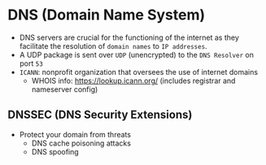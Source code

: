 # DNS (Domain Name System)

- DNS servers are crucial for the functioning of the internet as they facilitate the resolution of `domain names` to `IP addresses`.
- A UDP package is sent over `UDP` (unencrypted) to the `DNS Resolver` on port `53`
- `ICANN`: nonprofit organization that oversees the use of internet domains
  - WHOIS info: <https://lookup.icann.org/> (includes registrar and nameserver config)

## DNSSEC (DNS Security Extensions)

- Protect your domain from threats
  - DNS cache poisoning attacks
  - DNS spoofing
